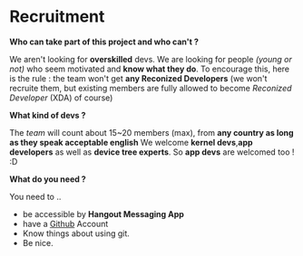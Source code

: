 Recruitment
===========

**Who can take part of this project and who can't ?**

We aren't looking for **overskilled** devs.
We are looking for people *(young or not)* who seem motivated and **know what they do**.
To encourage this, here is the rule : the team won't get **any Reconized Developers** (we won't recruite them, but existing members are fully allowed to become *Reconized Developer* (XDA) of course)

**What kind of devs ?**

The *team* will count about 15~20 members (max), from **any country as long as they speak acceptable english** 
We welcome **kernel devs**,**app developers** as well as **device tree experts**.
So **app devs** are welcomed too ! :D

**What do you need ?**

You need to ..
- be accessible by **Hangout Messaging App**
- have a [Github](github.com) Account
- Know things about using git.
- Be nice.


